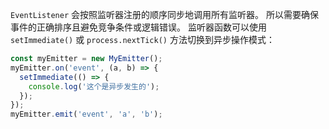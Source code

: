 
`EventListener` 会按照监听器注册的顺序同步地调用所有监听器。
所以需要确保事件的正确排序且避免竞争条件或逻辑错误。
监听器函数可以使用 `setImmediate()` 或 `process.nextTick()` 方法切换到异步操作模式：

```js
const myEmitter = new MyEmitter();
myEmitter.on('event', (a, b) => {
  setImmediate(() => {
    console.log('这个是异步发生的');
  });
});
myEmitter.emit('event', 'a', 'b');
```

